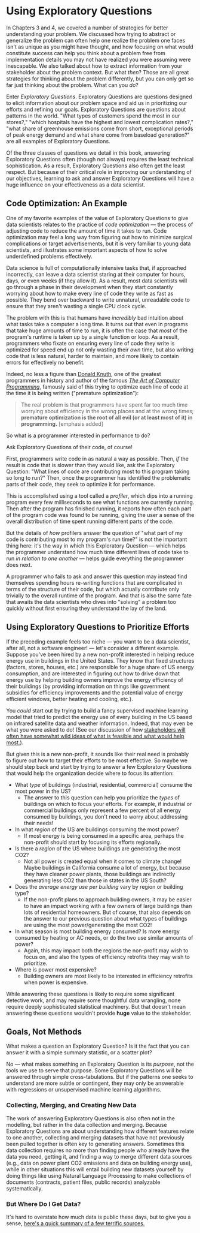 # Using Exploratory Questions

In Chapters 3 and 4, we covered a number of strategies for better understanding your problem. We discussed how trying to abstract or generalize the problem can often help one realize the problem one faces isn't as unique as you might have thought, and how focusing on what would constitute success can help you think about a problem free from implementation details you may not have realized you were assuming were inescapable. We also talked about how to extract information from your stakeholder about the problem context. But what *then*? Those are all great strategies for thinking about the problem differently, but you can only get so far just thinking about the problem. What can you *do*?

Enter *Exploratory Questions*. Exploratory Questions are questions designed to elicit information about our problem space and aid us in prioritizing our efforts and refining our goals. Exploratory Questions are questions about patterns in the world. "What types of customers spend the most in our stores?," "which hospitals have the highest and lowest complication rates?," "what share of greenhouse emissions come from short, exceptional periods of peak energy demand and what share come from baseload generation?" are all examples of Exploratory Questions.

Of the three classes of questions we detail in this book, answering Exploratory Questions often (though not always) requires the least technical sophistication. As a result, Exploratory Questions also often get the least respect. But because of their critical role in improving our understanding of our objectives, learning to ask and answer Exploratory Questions will have a huge influence on your effectiveness as a data scientist.

## Code Optimization: An Example

One of my favorite examples of the value of Exploratory Questions to give data scientists relates to the practice of *code optimization* — the process of adjusting code to reduce the amount of time it takes to run. Code optimization may feel a long way from figuring out how to minimize surgical complications or target advertisements, but it is very familiar to young data scientists, and illustrates some important aspects of how to solve underdefined problems effectively.

Data science is full of computationally intensive tasks that, if approached incorrectly, can leave a data scientist staring at their computer for hours, days, or even weeks (if they allow it). As a result, most data scientists will go through a phase in their development when they start constantly worrying about how to make every line of code they write as fast as possible. They bend over backward to write unnatural, unreadable code to ensure that they aren't wasting a single CPU clock cycle.

The problem with this is that humans have *incredibly* bad intuition about what tasks take a computer a long time. It turns out that even in programs that take huge amounts of time to run, it is often the case that *most* of the program's runtime is taken up by a single function or loop. As a result, programmers who fixate on ensuring every line of code they write is optimized for speed end up not only wasting their *own* time, but also writing code that is less natural, harder to maintain, and more likely to contain errors for effectively no benefit.

Indeed, no less a figure than [Donald Knuth](https://en.wikipedia.org/wiki/Donald_Knuth), one of the greatest programmers in history and author of the famous [*The Art of Computer Programming*](https://en.wikipedia.org/wiki/The_Art_of_Computer_Programming), famously said of this trying to optimize each line of code at the time it is being written ("premature optimization"):

> The real problem is that programmers have spent far too much time worrying about efficiency in the wrong places and at the wrong times; **premature optimization is the root of all evil (or at least most of it) in programming.** [emphasis added]

So what is a programmer interested in performance to do? 

Ask Exploratory Questions of their code, of course! 

First, programmers write code in as natural a way as possible. Then, *if* the result is code that is slower than they would like, ask the Exploratory Question: "What lines of code are contributing most to this program taking so long to run?" Then, once the programmer has identified the problematic parts of their code, they seek to optimize it for performance.

This is accomplished using a tool called a *profiler*, which dips into a running program every few milliseconds to see what functions are currently running. Then after the program has finished running, it reports how often each part of the program code was found to be running, giving the user a sense of the overall distribution of time spent running different parts of the code.

But the details of *how* profilers answer the question of "what part of my code is contributing most to my program's run time?" is not the important thing here: it's the way in which this Exploratory Question — which helps the programmer understand how much time different lines of code take to run *in relation to one another* — helps guide everything the programmer does next. 

A programmer who fails to ask and answer this question may instead find themselves spending hours re-writing functions that are complicated in terms of the structure of their code, but which actually contribute only trivially to the overall runtime of the program. And that is also the same fate that awaits the data scientists who dives into "solving" a problem too quickly without first ensuring they understand the lay of the land.

## Using Exploratory Questions to Prioritize Efforts

If the preceding example feels too niche — you want to be a data scientist, after all, not a software engineer! — let's consider a different example. Suppose you've been hired by a new non-profit interested in helping reduce energy use in buildings in the United States. They know that fixed structures (factors, stores, houses, etc.) are responsible for a huge share of US energy consumption, and are interested in figuring out how to drive down that energy use by helping building owners improve the energy efficiency of their buildings (by providing information on things like government subsidies for efficiency improvements and the potential value of energy efficient windows, better heating and cooling, etc.).

You *could* start out by trying to build a fancy supervised machine learning model that tried to predict the energy use of every building in the US based on infrared satellite data and weather information. Indeed, that may even be what you were asked to do! (See our discussion of how [stakeholders will often have somewhat wild ideas of what is feasible and what would help most.](../20_problems_to_questions/30_solving_the_right_problem)).

But given this is a new non-profit, it sounds like their real need is probably to figure out how to target their efforts to be most effective. So maybe we should step back and start by trying to answer a few Exploratory Questions that would help the organization decide where to focus its attention:

- What *type* of buildings (industrial, residential, commercial) consume the most power in the US?
  - The answer to this question can help you prioritize the *types* of buildings on which to focus your efforts. For example, if industrial or commercial buildings only represent a few percent of all energy consumed by buildings, you don't need to worry about addressing their needs!
- In what *region* of the US are buildings consuming the most power?
  - If most energy is being consumed in a specific area, perhaps the non-profit should start by focusing its efforts regionally.
- Is there a *region* of the US where buildings are generating the most CO2?
  - Not all power is created equal when it comes to climate change! Maybe buildings in California consume a lot of energy, but because they have cleaner power plants, those buildings are indirectly generating less CO2 than those in states in the US South?
- Does the *average energy use per building* vary by region or building type?
  - If the non-profit plans to approach building owners, it may be easier to have an impact working with a few owners of large buildings than lots of residential homeowners. But of course, that also depends on the answer to our previous question about what types of buildings are using the most power/generating the most CO2!
- In what season is most building energy consumed? Is more energy consumed by heating or AC needs, or do the two use similar amounts of power?
  - Again, this may impact both the regions the non-profit may wish to focus on, and also the types of efficiency retrofits they may wish to prioritize.
- Where is power most expensive?
  - Building owners are most likely to be interested in efficiency retrofits when power is expensive.

While answering these questions is likely to require some significant detective work, and may require some thoughtful data wrangling, none require deeply sophisticated statistical machinery. But that doesn't mean answering these questions wouldn't provide **huge** value to the stakeholder.

## Goals, Not Methods

What makes a question an Exploratory Question? Is it the fact that you can answer it with a simple summary statistic, or a scatter plot?

No — what makes something an Exploratory Question is its *purpose*, not the tools we use to serve that purpose. Some Exploratory Questions will be answered through simple cross-tabulations. But if the patterns one seeks to understand are more subtle or contingent, they may only be answerable with regressions or unsupervised machine learning algorithms.

### Collecting, Merging, and Creating New Data

The work of answering Exploratory Questions is also often not in the modelling, but rather in the data collection and merging. Because Exploratory Questions are about understanding how different features relate to one another, collecting and merging datasets that have not previously been pulled together is often key to generating answers. Sometimes this data collection requires no more than finding people who already have the data you need, getting it, and finding a way to merge different data sources (e.g., data on power plant CO2 emissions and data on building energy use), while in other situations this will entail building new datasets yourself by doing things like using Natural Language Processing to make collections of documents (contracts, patient files, public records) analyzable systematically.

### But Where Do I Get Data?

It's hard to overstate how much data is public these days, but to give you a sense, [here's a quick summary of a few terrific sources.](https://www.unifyingdatascience.org/html/public_data.html)
